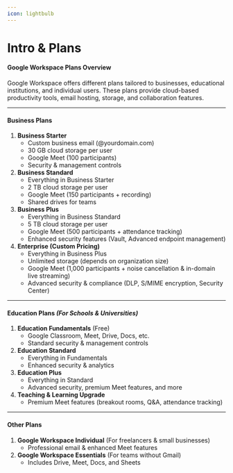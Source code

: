 ```yaml
---
icon: lightbulb
---
```


# Intro & Plans

#### **Google Workspace Plans Overview**

Google Workspace offers different plans tailored to businesses, educational institutions, and individual users. These plans provide cloud-based productivity tools, email hosting, storage, and collaboration features.

***

#### **Business Plans**

1. **Business Starter**
   * Custom business email (@yourdomain.com)
   * 30 GB cloud storage per user
   * Google Meet (100 participants)
   * Security & management controls
2. **Business Standard**
   * Everything in Business Starter
   * 2 TB cloud storage per user
   * Google Meet (150 participants + recording)
   * Shared drives for teams
3. **Business Plus**
   * Everything in Business Standard
   * 5 TB cloud storage per user
   * Google Meet (500 participants + attendance tracking)
   * Enhanced security features (Vault, Advanced endpoint management)
4. **Enterprise (Custom Pricing)**
   * Everything in Business Plus
   * Unlimited storage (depends on organization size)
   * Google Meet (1,000 participants + noise cancellation & in-domain live streaming)
   * Advanced security & compliance (DLP, S/MIME encryption, Security Center)

***

#### **Education Plans** _(For Schools & Universities)_

1. **Education Fundamentals** (Free)
   * Google Classroom, Meet, Drive, Docs, etc.
   * Standard security & management controls
2. **Education Standard**
   * Everything in Fundamentals
   * Enhanced security & analytics
3. **Education Plus**
   * Everything in Standard
   * Advanced security, premium Meet features, and more
4. **Teaching & Learning Upgrade**
   * Premium Meet features (breakout rooms, Q\&A, attendance tracking)

***

#### **Other Plans**

1. **Google Workspace Individual** (For freelancers & small businesses)
   * Professional email & enhanced Meet features
2. **Google Workspace Essentials** (For teams without Gmail)
   * Includes Drive, Meet, Docs, and Sheets
